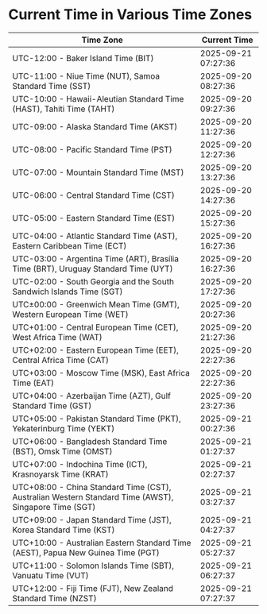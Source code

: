# Current Time in Various Time Zones

| Time Zone | Current Time |
|-----------|--------------|
| UTC-12:00 - Baker Island Time (BIT) | 2025-09-21 07:27:36 |
| UTC-11:00 - Niue Time (NUT), Samoa Standard Time (SST) | 2025-09-20 08:27:36 |
| UTC-10:00 - Hawaii-Aleutian Standard Time (HAST), Tahiti Time (TAHT) | 2025-09-20 09:27:36 |
| UTC-09:00 - Alaska Standard Time (AKST) | 2025-09-20 11:27:36 |
| UTC-08:00 - Pacific Standard Time (PST) | 2025-09-20 12:27:36 |
| UTC-07:00 - Mountain Standard Time (MST) | 2025-09-20 13:27:36 |
| UTC-06:00 - Central Standard Time (CST) | 2025-09-20 14:27:36 |
| UTC-05:00 - Eastern Standard Time (EST) | 2025-09-20 15:27:36 |
| UTC-04:00 - Atlantic Standard Time (AST), Eastern Caribbean Time (ECT) | 2025-09-20 16:27:36 |
| UTC-03:00 - Argentina Time (ART), Brasília Time (BRT), Uruguay Standard Time (UYT) | 2025-09-20 16:27:36 |
| UTC-02:00 - South Georgia and the South Sandwich Islands Time (SGT) | 2025-09-20 17:27:36 |
| UTC±00:00 - Greenwich Mean Time (GMT), Western European Time (WET) | 2025-09-20 20:27:36 |
| UTC+01:00 - Central European Time (CET), West Africa Time (WAT) | 2025-09-20 21:27:36 |
| UTC+02:00 - Eastern European Time (EET), Central Africa Time (CAT) | 2025-09-20 22:27:36 |
| UTC+03:00 - Moscow Time (MSK), East Africa Time (EAT) | 2025-09-20 22:27:36 |
| UTC+04:00 - Azerbaijan Time (AZT), Gulf Standard Time (GST) | 2025-09-20 23:27:36 |
| UTC+05:00 - Pakistan Standard Time (PKT), Yekaterinburg Time (YEKT) | 2025-09-21 00:27:36 |
| UTC+06:00 - Bangladesh Standard Time (BST), Omsk Time (OMST) | 2025-09-21 01:27:37 |
| UTC+07:00 - Indochina Time (ICT), Krasnoyarsk Time (KRAT) | 2025-09-21 02:27:37 |
| UTC+08:00 - China Standard Time (CST), Australian Western Standard Time (AWST), Singapore Time (SGT) | 2025-09-21 03:27:37 |
| UTC+09:00 - Japan Standard Time (JST), Korea Standard Time (KST) | 2025-09-21 04:27:37 |
| UTC+10:00 - Australian Eastern Standard Time (AEST), Papua New Guinea Time (PGT) | 2025-09-21 05:27:37 |
| UTC+11:00 - Solomon Islands Time (SBT), Vanuatu Time (VUT) | 2025-09-21 06:27:37 |
| UTC+12:00 - Fiji Time (FJT), New Zealand Standard Time (NZST) | 2025-09-21 07:27:37 |
